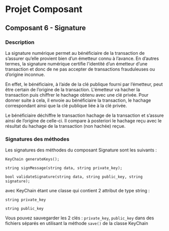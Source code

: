 # Projet Composant

## Composant 6 - Signature

### Description
La signature numérique permet au bénéficiaire de la transaction de s’assurer qu’elle provient bien d’un émetteur connu à l’avance. En d’autres termes, la signature numérique certifie l'identité d’un émetteur d’une transaction et donc de ne pas accepter de transactions frauduleuses ou d’origine inconnue.

En effet, le bénéficiaire, à l’aide de la clé publique fourni par l’émetteur, peut être certain de l’origine de la transaction. L'émetteur va hacher la transaction puis chiffrer le hachage obtenu avec une clé privée. Pour donner suite à cela, il envoie au bénéficiaire la transaction, le hachage correspondant ainsi que la clé publique liée à la clé privée.

Le bénéficiaire déchiffre le transaction hachage de la transaction et s’assure ainsi de l’origine de celle-ci. Il compare à posteriori le hachage reçu avec le résultat du hachage de la transaction (non hachée) reçue.

### Signatures des méthodes
Les signatures des méthodes du composant Signature sont les suivants :
    
    KeyChain generateKeys();
    
    string signMessage(string data, string private_key);
    
    bool validateSignature(string data, string public_key, string signature);
    
avec KeyChain étant une classe qui contient 2 attribut de type string : 
    
    string private_key
    
    string public_key

Vous pouvez sauvegarder les 2 clés : `private_key`, `public_key` dans des fichiers séparés en utilisant la méthode `save()` de la classe KeyChain
